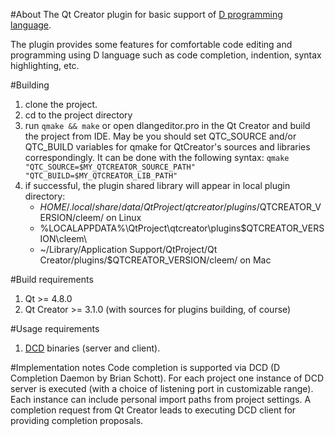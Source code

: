 #About
The Qt Creator plugin for basic support of [D programming language](http://dlang.org/).

The plugin provides some features for comfortable code editing and programming using D language such as code completion, indention, syntax highlighting, etc.


#Building
1. clone the project.
1. cd to the project directory
1. run ```qmake && make``` or open dlangeditor.pro in the Qt Creator and build the project from IDE. May be you should set QTC_SOURCE and/or QTC_BUILD variables for qmake for QtCreator's sources and libraries correspondingly. It can be done with the following syntax: ```qmake "QTC_SOURCE=$MY_QTCREATOR_SOURCE_PATH" "QTC_BUILD=$MY_QTCREATOR_LIB_PATH"```
1. if successful, the plugin shared library will appear in local plugin directory:
	* $HOME/.local/share/data/QtProject/qtcreator/plugins/$QTCREATOR_VERSION/cleem/ on Linux
	* %LOCALAPPDATA%\QtProject\qtcreator\plugins\$QTCREATOR_VERSION\cleem\
	* ~/Library/Application Support/QtProject/Qt Creator/plugins/$QTCREATOR_VERSION/cleem/ on Mac

#Build requirements
1. Qt >= 4.8.0
1. Qt Creator >= 3.1.0 (with sources for plugins building, of course)

#Usage requirements
1. [DCD](https://github.com/Hackerpilot/DCD) binaries (server and client).

#Implementation notes
Code completion is supported via DCD (D Completion Daemon by Brian Schott). For each project one instance of DCD server is executed (with a choice of listening port in customizable range). Each instance can include personal import paths from project settings. A completion request from Qt Creator leads to executing DCD client for providing completion proposals.
